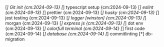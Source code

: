 [*] Git init {cm:2024-09-13}
[*] typescript setup {cm:2024-09-13}
[*] eslint {cm:2024-09-13}
[*] prettier {cm:2024-09-13}
[*] husky {cm:2024-09-13}
[*] jest testing {cm:2024-09-13}
[*] logger [winston] {cm:2024-09-13}
[*] morgan {cm:2024-09-13}
[*] express js {cm:2024-09-13}
[*] dot env {cm:2024-09-13}
[*] colorfull terminal {cm:2024-09-14}
[*] first code {cm:2024-09-14}
[*] database {cm:2024-09-14}
[*] commitlinting
[*] db-migration
